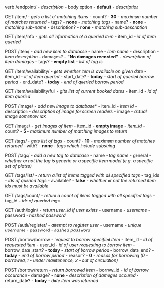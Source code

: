 verb /endpoint/ - *description*
    - body option - **default** - *description*

GET /item/ - *gets a list of matching items*
    - count? - **30** - *maximum number of matches returned*
    - tags? - **none** - *matching tags*
    - name? - **none** - *matching sub-name*
    - description? - **none** - *matching sub-description*

GET /item/info - *gets all information of a queried item*
    - item_id - *id of item queried*

POST /item/ - *add new item to database*
    - name - *item name*
    - description - *item description*
    - damages? - **"No damages recorded"** - *description of item damages*
    - tags? - **empty list** - *list of tag is*

GET /item/availability/ - *gets whether item is available on given date*
    - item_id - *id of item queried*
    - start_date? - **today** - *start of queried borrow period*
    - end_date? - **today** - *end of queried borrow period*

GET /item/availability/full - *gits list of current booked dates*
    - item_id - *id of item queried*

POST /image/ - *add new image to database**
    - item_id - *item id*
    - description - *description of image for screen readers*
    - image - *actual image somehow idk*

GET /image/ - *get images of item*
    - item_id - **empty image** - *item_id*
    - count? - **5** - *maximum number of matching images to return*

GET /tags/ - *gets list of tags*
    - count? - **10** - *maximum number of matches returned*
    - with? - **none** - *tags which include substring*
    
POST /tags/ - *add a new tag to database*
    - name - *tag name*
    - general - *whether or not the tag is generic or a specific item model (e.g. a specific set of plates)*

GET /tags/list/ - *return a list of items tagged with all specified tags*
    - tag_ids - *ids of queried tags*
    - available? - **false** - *whether or not the returned item ids must be available*

GET /tags/count/ - *return a count of items tagged with all specified tags*
    - tag_id - *ids of queried tags*

GET /auth/login/ - *return user_id if user exists*
    - username - *username*
    - password - *hashed password*

POST /auth/register/ - *attempt to register user*
    - username - *unique username*
    - password - *hashed password*

POST /borrow/borrow - *request to borrow specified item*
    - item_id - *id of requested item*
    - user_id - *id of user requesting to borrow item*
    - borrow_date_start? - **today** - *start of borrow period*
    - borrow_date_end? - **today** - *end of borrow period*
    - reason? - **0** - *reason for borrowing (0 - borrowed, 1 - under maintenence, 2 - out of circulation)*

POST /borrow/return - *return borrowed item*
    - borrow_id - *id of borrow occurance*
    - damage? - **none** - *description of damages occured*
    - return_date? - **today** - *date item was returned*

